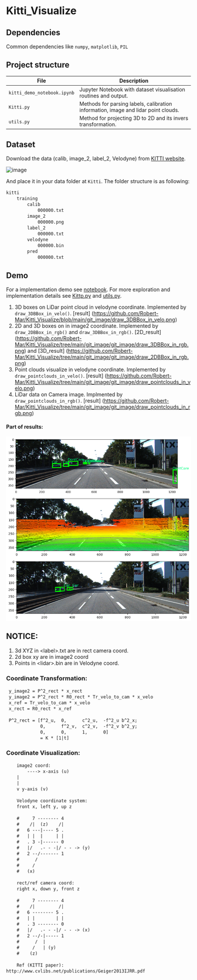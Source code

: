 # Kitti_Visualize
 
## Dependencies

Common dependencies like `numpy`, `matplotlib`, `PIL`

## Project structure

| File                   | Description                                                                                      |
| ---------------------- | ------------------------------------------------------------------------------------------------ |
| `kitti_demo_notebook.ipynb`  | Jupyter Notebook with dataset visualisation routines and output.                                 |
| `Kitti.py`  | Methods for parsing labels, calibration information, image and lidar point clouds.  |
| `utils.py`         | Method for projecting 3D to 2D and its invers transformation.                                                                     |

## Dataset

Download the data (calib, image\_2, label\_2, Velodyne) from [KITTI website](http://www.cvlibs.net/datasets/kitti/eval_object.php?obj_benchmark=3d). 

![image](https://github.com/Robert-Mar/Kitti_Visualize/blob/main/git_image/download_link.png)

And place it in your data folder at `Kitti`. The folder structure is as following:
```
kitti
    training
        calib
            000000.txt
        image_2
            000000.png
        label_2
            000000.txt
        velodyne
            000000.bin
        pred
            000000.txt
```

## Demo

For a implementation demo see [notebook](kitti_demo_notebook.ipynb). For more exploration and implementation details see [Kittp.py](Kitti.py) and [utils.py](utils.py).
1. 3D boxes on LiDar point cloud in velodyne coordinate. Implemented by `draw_3DBBox_in_velo()`. [result] (https://github.com/Robert-Mar/Kitti_Visualize/blob/main/git_image/draw_3DBBox_in_velo.png)
2. 2D and 3D boxes on in image2 coordinate. Implemented by `draw_2DBBox_in_rgb()` and `draw_3DBBox_in_rgb()`. [2D_result] (https://github.com/Robert-Mar/Kitti_Visualize/tree/main/git_image/git_image/draw_3DBBox_in_rgb.png) and [3D_result] (https://github.com/Robert-Mar/Kitti_Visualize/tree/main/git_image/git_image/draw_2DBBox_in_rgb.png)
3. Point clouds visualize in velodyne coordinate. Implemented by `draw_pointclouds_in_velo()`. [result] (https://github.com/Robert-Mar/Kitti_Visualize/tree/main/git_image/git_image/draw_pointclouds_in_velo.png)
4. LiDar data on Camera image. Implmented by `draw_pointclouds_in_rgb()`. [result] (https://github.com/Robert-Mar/Kitti_Visualize/tree/main/git_image/git_image/draw_pointclouds_in_rgb.png)

#### Part of results: 

<img src=".\git_image\draw_2DBBox_in_rgb.png" alt="2D boxes LiDar data on Camera image" align="center" />
<img src=".\git_image\draw_pointclouds_in_rgb.png" alt="Point cloud on Camera image" align="center" />
<img src=".\git_image\draw_3DBBox_in_rgb.png" alt="3D boxes LiDar data on Camera image" align="center" />

## NOTICE:
1. 3d XYZ in \<label\>.txt are in rect camera coord.
2. 2d box xy are in image2 coord
3. Points in \<lidar\>.bin are in Velodyne coord.

### Coordinate Transformation:
```
 y_image2 = P^2_rect * x_rect
 y_image2 = P^2_rect * R0_rect * Tr_velo_to_cam * x_velo
 x_ref = Tr_velo_to_cam * x_velo
 x_rect = R0_rect * x_ref

 P^2_rect = [f^2_u,  0,      c^2_u,  -f^2_u b^2_x;
             0,      f^2_v,  c^2_v,  -f^2_v b^2_y;
             0,      0,      1,      0]
             = K * [1|t]
```

### Coordinate Visualization:
```
    image2 coord:
        ----> x-axis (u)
    |
    |
    v y-axis (v)

    Velodyne coordinate system:
    front x, left y, up z

    #     7 -------- 4
    #    /|  (z)    /|
    #   6 ---|---- 5 .
    #   | |  |     | |
    #   . 3 -|------ 0
    #   |/   .- - -|/ - - -> (y)
    #   2 --/------- 1
    #      /
    #     /
    #   (x)

    rect/ref camera coord:
    right x, down y, front z

    #     7 -------- 4
    #    /|         /|
    #   6 -------- 5 .
    #   | |        | |
    #   . 3 -------- 0
    #   |/   .- - -|/ - - -> (x)
    #   2 --/-|----- 1
    #      /  |
    #     /   | (y)
    #    (z)

    Ref (KITTI paper): http://www.cvlibs.net/publications/Geiger2013IJRR.pdf
```





